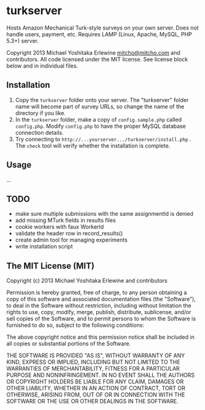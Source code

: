 turkserver
==========

Hosts Amazon Mechanical Turk-style surveys on your own server. Does not handle users, payment, etc. Requires LAMP (Linux, Apache, MySQL, PHP 5.3+) server.

Copyright 2013 Michael Yoshitaka Erlewine <mitcho@mitcho.com> and contributors. All code licensed under the MIT license. See license block below and in individual files.

## Installation

1. Copy the `turkserver` folder onto your server. The "turkserver" folder name will become part of survey URLs, so change the name of the directory if you like.
2. In the `turkserver` folder, make a copy of `config.sample.php` called `config.php`. Modify `config.php` to have the proper MySQL database connection details.
3. Try connecting to `http://...yourserver.../turkserver/install.php` . The `check` tool will verify whether the installation is complete.


## Usage

...


## TODO

* make sure multiple submissions with the same assignmentId is denied
* add missing MTurk fields in results files
* cookie workers with faux WorkerId
* validate the header row in record_results()
* create admin tool for managing experiments
* write installation script

## The MIT License (MIT)

Copyright (c) 2013 Michael Yoshitaka Erlewine and contributors

Permission is hereby granted, free of charge, to any person obtaining a copy
of this software and associated documentation files (the "Software"), to deal
in the Software without restriction, including without limitation the rights
to use, copy, modify, merge, publish, distribute, sublicense, and/or sell
copies of the Software, and to permit persons to whom the Software is
furnished to do so, subject to the following conditions:

The above copyright notice and this permission notice shall be included in
all copies or substantial portions of the Software.

THE SOFTWARE IS PROVIDED "AS IS", WITHOUT WARRANTY OF ANY KIND, EXPRESS OR
IMPLIED, INCLUDING BUT NOT LIMITED TO THE WARRANTIES OF MERCHANTABILITY,
FITNESS FOR A PARTICULAR PURPOSE AND NONINFRINGEMENT. IN NO EVENT SHALL THE
AUTHORS OR COPYRIGHT HOLDERS BE LIABLE FOR ANY CLAIM, DAMAGES OR OTHER
LIABILITY, WHETHER IN AN ACTION OF CONTRACT, TORT OR OTHERWISE, ARISING FROM,
OUT OF OR IN CONNECTION WITH THE SOFTWARE OR THE USE OR OTHER DEALINGS IN
THE SOFTWARE.
